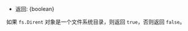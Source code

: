 <!-- YAML
added: v10.10.0
-->

* 返回: {boolean}

如果 `fs.Dirent` 对象是一个文件系统目录，则返回 `true`，否则返回 `false`。

